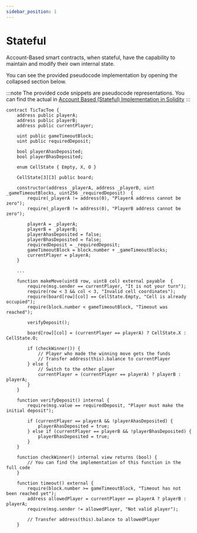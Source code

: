 ```yaml
---
sidebar_position: 1
---
```


# Stateful 

Account-Based smart contracts, when stateful, have the capability to maintain and modify their own internal state.

You can see the provided pseudocode implementation by opening the collapsed section below.

:::note
The provided code snippets are pseudocode representations. You can find the actual in [Account Based (Stateful) Implementation in Solidity](Statefull)
:::

```solidity
contract TicTacToe {
    address public playerA;
    address public playerB;
    address public currentPlayer;

    uint public gameTimeoutBlock;
    uint public requiredDeposit;

    bool playerAhasDeposited;
    bool playerBhasDeposited;

    enum CellState { Empty, X, O }

    CellState[3][3] public board;

    constructor(address _playerA, address _playerB, uint _gameTimeoutBlocks, uint256 _requiredDeposit)  {
        require(_playerA != address(0), "PlayerA address cannot be zero");
        require(_playerB != address(0), "PlayerB address cannot be zero");

        playerA = _playerA;
        playerB = _playerB;
        playerAhasDeposited = false;
        playerBhasDeposited = false;
        requiredDeposit = _requiredDeposit;
        gameTimeoutBlock = block.number + _gameTimeoutBlocks;
        currentPlayer = playerA;
    }

    ...
```

```solidity
    function makeMove(uint8 row, uint8 col) external payable  {
        require(msg.sender == currentPlayer, "It is not your turn");
        require(row < 3 && col < 3, "Invalid cell coordinates");
        require(board[row][col] == CellState.Empty, "Cell is already occupied");
        require(block.number < gameTimeoutBlock, "Timeout was reached");

        verifyDeposit();

        board[row][col] = (currentPlayer == playerA) ? CellState.X : CellState.O;

        if (checkWinner()) {
            // Player who made the winning move gets the funds
            // Transfer address(this).balance to currentPlayer
        } else {
            // Switch to the other player
            currentPlayer = (currentPlayer == playerA) ? playerB : playerA;
        }
    }

    function verifyDeposit() internal {
        require(msg.value == requiredDeposit, "Player must make the initial deposit");

        if (currentPlayer == playerA && !playerAhasDeposited) {
            playerAhasDeposited = true;
        } else if (currentPlayer == playerB && !playerBhasDeposited) {
            playerBhasDeposited = true;
        }
    }

    function checkWinner() internal view returns (bool) {
        // You can find the implementation of this function in the full code
    }
```

```solidity
    function timeout() external {
        require(block.number >= gameTimeoutBlock, "Timeout has not been reached yet");
        address allowedPlayer = currentPlayer == playerA ? playerB : playerA;
        require(msg.sender != allowedPlayer, "Not valid player");

        // Transfer address(this).balance to allowedPlayer
    }
```

